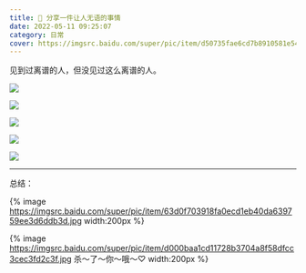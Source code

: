 ```yaml
---
title: 💢 分享一件让人无语的事情
date: 2022-05-11 09:25:07
category: 日常
cover: https://imgsrc.baidu.com/super/pic/item/d50735fae6cd7b8910581e544a2442a7d9330e34.jpg
---
```


见到过离谱的人，但没见过这么离谱的人。

<!-- more -->

![](https://imgsrc.baidu.com/super/pic/item/d50735fae6cd7b8910581e544a2442a7d9330e34.jpg)

![](https://imgsrc.baidu.com/super/pic/item/b21bb051f81986188070cb530fed2e738bd4e636.jpg)

![](https://imgsrc.baidu.com/super/pic/item/d52a2834349b033ba4b9d80d50ce36d3d539bd30.jpg)

![](https://imgsrc.baidu.com/super/pic/item/bd3eb13533fa828bfc10b934b81f4134970a5a31.jpg)

![](https://imgsrc.baidu.com/super/pic/item/b3b7d0a20cf431add7ff67ee0e36acaf2edd9833.jpg)

---

总结：

{% image https://imgsrc.baidu.com/super/pic/item/63d0f703918fa0ecd1eb40da639759ee3d6ddb3d.jpg width:200px %}

{% image https://imgsrc.baidu.com/super/pic/item/d000baa1cd11728b3704a8f58dfcc3cec3fd2c3f.jpg 杀～了～你～哦～♡ width:200px %}

